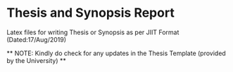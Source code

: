 # Thesis and Synopsis Report
Latex files for writing Thesis or Synopsis as per JIIT Format (Dated:17/Aug/2019)

** NOTE: Kindly do check for any updates in the Thesis Template (provided by the University) **
